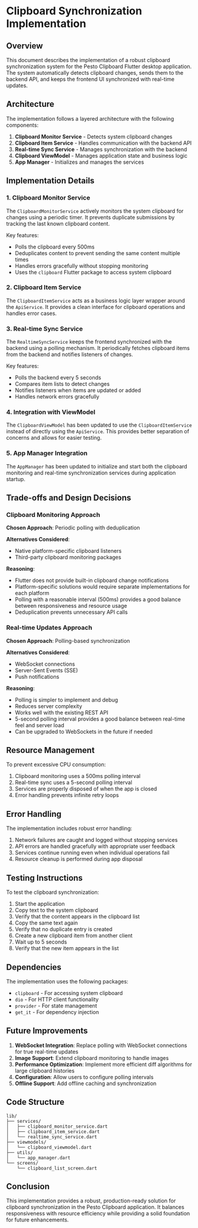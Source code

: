 # Clipboard Synchronization Implementation

## Overview

This document describes the implementation of a robust clipboard synchronization system for the Pesto Clipboard Flutter desktop application. The system automatically detects clipboard changes, sends them to the backend API, and keeps the frontend UI synchronized with real-time updates.

## Architecture

The implementation follows a layered architecture with the following components:

1. **Clipboard Monitor Service** - Detects system clipboard changes
2. **Clipboard Item Service** - Handles communication with the backend API
3. **Real-time Sync Service** - Manages synchronization with the backend
4. **Clipboard ViewModel** - Manages application state and business logic
5. **App Manager** - Initializes and manages the services

## Implementation Details

### 1. Clipboard Monitor Service

The `ClipboardMonitorService` actively monitors the system clipboard for changes using a periodic timer. It prevents duplicate submissions by tracking the last known clipboard content.

Key features:
- Polls the clipboard every 500ms
- Deduplicates content to prevent sending the same content multiple times
- Handles errors gracefully without stopping monitoring
- Uses the `clipboard` Flutter package to access system clipboard

### 2. Clipboard Item Service

The `ClipboardItemService` acts as a business logic layer wrapper around the `ApiService`. It provides a clean interface for clipboard operations and handles error cases.

### 3. Real-time Sync Service

The `RealtimeSyncService` keeps the frontend synchronized with the backend using a polling mechanism. It periodically fetches clipboard items from the backend and notifies listeners of changes.

Key features:
- Polls the backend every 5 seconds
- Compares item lists to detect changes
- Notifies listeners when items are updated or added
- Handles network errors gracefully

### 4. Integration with ViewModel

The `ClipboardViewModel` has been updated to use the `ClipboardItemService` instead of directly using the `ApiService`. This provides better separation of concerns and allows for easier testing.

### 5. App Manager Integration

The `AppManager` has been updated to initialize and start both the clipboard monitoring and real-time synchronization services during application startup.

## Trade-offs and Design Decisions

### Clipboard Monitoring Approach

**Chosen Approach**: Periodic polling with deduplication

**Alternatives Considered**:
- Native platform-specific clipboard listeners
- Third-party clipboard monitoring packages

**Reasoning**: 
- Flutter does not provide built-in clipboard change notifications
- Platform-specific solutions would require separate implementations for each platform
- Polling with a reasonable interval (500ms) provides a good balance between responsiveness and resource usage
- Deduplication prevents unnecessary API calls

### Real-time Updates Approach

**Chosen Approach**: Polling-based synchronization

**Alternatives Considered**:
- WebSocket connections
- Server-Sent Events (SSE)
- Push notifications

**Reasoning**:
- Polling is simpler to implement and debug
- Reduces server complexity
- Works well with the existing REST API
- 5-second polling interval provides a good balance between real-time feel and server load
- Can be upgraded to WebSockets in the future if needed

## Resource Management

To prevent excessive CPU consumption:

1. Clipboard monitoring uses a 500ms polling interval
2. Real-time sync uses a 5-second polling interval
3. Services are properly disposed of when the app is closed
4. Error handling prevents infinite retry loops

## Error Handling

The implementation includes robust error handling:

1. Network failures are caught and logged without stopping services
2. API errors are handled gracefully with appropriate user feedback
3. Services continue running even when individual operations fail
4. Resource cleanup is performed during app disposal

## Testing Instructions

To test the clipboard synchronization:

1. Start the application
2. Copy text to the system clipboard
3. Verify that the content appears in the clipboard list
4. Copy the same text again
5. Verify that no duplicate entry is created
6. Create a new clipboard item from another client
7. Wait up to 5 seconds
8. Verify that the new item appears in the list

## Dependencies

The implementation uses the following packages:

- `clipboard` - For accessing system clipboard
- `dio` - For HTTP client functionality
- `provider` - For state management
- `get_it` - For dependency injection

## Future Improvements

1. **WebSocket Integration**: Replace polling with WebSocket connections for true real-time updates
2. **Image Support**: Extend clipboard monitoring to handle images
3. **Performance Optimization**: Implement more efficient diff algorithms for large clipboard histories
4. **Configuration**: Allow users to configure polling intervals
5. **Offline Support**: Add offline caching and synchronization

## Code Structure

```
lib/
├── services/
│   ├── clipboard_monitor_service.dart
│   ├── clipboard_item_service.dart
│   └── realtime_sync_service.dart
├── viewmodels/
│   └── clipboard_viewmodel.dart
├── utils/
│   └── app_manager.dart
└── screens/
    └── clipboard_list_screen.dart
```

## Conclusion

This implementation provides a robust, production-ready solution for clipboard synchronization in the Pesto Clipboard application. It balances responsiveness with resource efficiency while providing a solid foundation for future enhancements.
